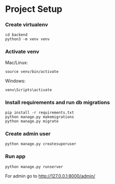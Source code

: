 # Project Setup

### Create virtualenv
```shell
cd backend
python3 -m venv venv
```
### Activate venv
Mac/Linux:
```shell
source venv/bin/activate
```
Windows:
```shell
venv\Scripts\activate
```
### Install requirements and run db migrations
```shell
pip install -r requirements.txt
python manage.py makemigrations
python manage.py migrate
```
### Create admin user
```shell
python manage.py createsuperuser
```
### Run app
```shell
python manage.py runserver
```
For admin go to http://127.0.0.1:8000/admin/